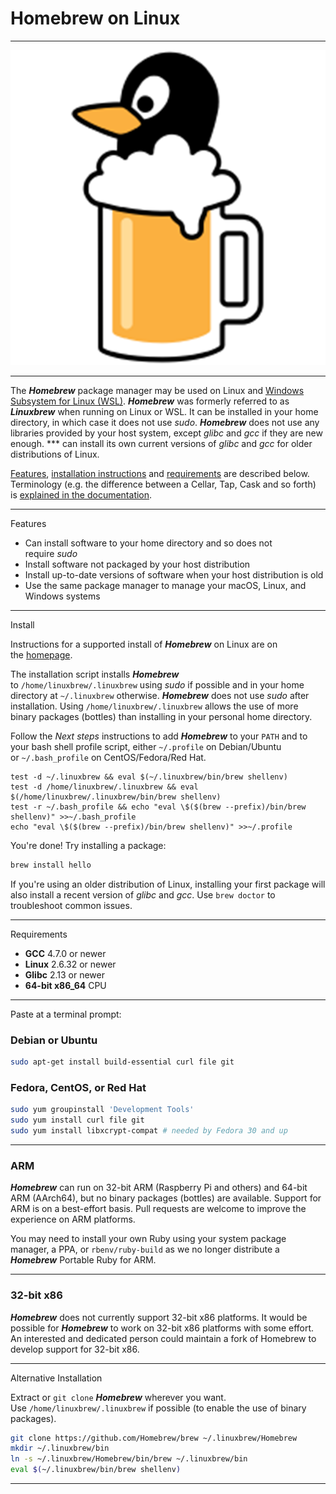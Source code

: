 # Homebrew on Linux

---

![Homebrew on Linux](Homebrew%20on%20Linux.png)

---


The ***Homebrew*** package manager may be used on Linux and [Windows Subsystem for Linux (WSL)](https://docs.microsoft.com/en-us/windows/wsl/about). ***Homebrew*** was formerly referred to as ***Linuxbrew*** when running on Linux or WSL. It can be installed in your home directory, in which case it does not use *sudo*. ***Homebrew*** does not use any libraries provided by your host system, except *glibc* and *gcc* if they are new enough. *** can install its own current versions of *glibc* and *gcc* for older distributions of Linux.

[Features](https://docs.brew.sh/Homebrew-on-Linux#features), [installation instructions](https://docs.brew.sh/Homebrew-on-Linux#install) and [requirements](https://docs.brew.sh/Homebrew-on-Linux#requirements) are described below. Terminology (e.g. the difference between a Cellar, Tap, Cask and so forth) is [explained in the documentation](https://docs.brew.sh/Formula-Cookbook#homebrew-terminology).

---

[](https://docs.brew.sh/Homebrew-on-Linux#features)Features

-   Can install software to your home directory and so does not require *sudo*
-   Install software not packaged by your host distribution
-   Install up-to-date versions of software when your host distribution is old
-   Use the same package manager to manage your macOS, Linux, and Windows systems

---

[](https://docs.brew.sh/Homebrew-on-Linux#install)Install

Instructions for a supported install of ***Homebrew*** on Linux are on the [homepage](https://brew.sh/).

The installation script installs ***Homebrew*** to `/home/linuxbrew/.linuxbrew` using *sudo* if possible and in your home directory at `~/.linuxbrew` otherwise. ***Homebrew*** does not use *sudo* after installation. Using `/home/linuxbrew/.linuxbrew` allows the use of more binary packages (bottles) than installing in your personal home directory.

Follow the *Next steps* instructions to add ***Homebrew*** to your `PATH` and to your bash shell profile script, either `~/.profile` on Debian/Ubuntu or `~/.bash_profile` on CentOS/Fedora/Red Hat.

```
test -d ~/.linuxbrew && eval $(~/.linuxbrew/bin/brew shellenv)
test -d /home/linuxbrew/.linuxbrew && eval $(/home/linuxbrew/.linuxbrew/bin/brew shellenv)
test -r ~/.bash_profile && echo "eval \$($(brew --prefix)/bin/brew shellenv)" >>~/.bash_profile
echo "eval \$($(brew --prefix)/bin/brew shellenv)" >>~/.profile

```

You're done! Try installing a package:

```bash
brew install hello

```

If you're using an older distribution of Linux, installing your first package will also install a recent version of *glibc* and *gcc*. Use `brew doctor` to troubleshoot common issues.

---

[](https://docs.brew.sh/Homebrew-on-Linux#requirements)Requirements

-   **GCC** 4.7.0 or newer
-   **Linux** 2.6.32 or newer
-   **Glibc** 2.13 or newer
-   **64-bit x86_64** CPU

---

Paste at a terminal prompt:

### [](https://docs.brew.sh/Homebrew-on-Linux#debian-or-ubuntu)Debian or Ubuntu

```bash
sudo apt-get install build-essential curl file git

```

### [](https://docs.brew.sh/Homebrew-on-Linux#fedora-centos-or-red-hat)Fedora, CentOS, or Red Hat

```bash
sudo yum groupinstall 'Development Tools'
sudo yum install curl file git
sudo yum install libxcrypt-compat # needed by Fedora 30 and up

```

---

### [](https://docs.brew.sh/Homebrew-on-Linux#arm)ARM

***Homebrew*** can run on 32-bit ARM (Raspberry Pi and others) and 64-bit ARM (AArch64), but no binary packages (bottles) are available. Support for ARM is on a best-effort basis. Pull requests are welcome to improve the experience on ARM platforms.

You may need to install your own Ruby using your system package manager, a PPA, or `rbenv/ruby-build` as we no longer distribute a ***Homebrew*** Portable Ruby for ARM.

---

### [](https://docs.brew.sh/Homebrew-on-Linux#32-bit-x86)32-bit x86

***Homebrew*** does not currently support 32-bit x86 platforms. It would be possible for ***Homebrew*** to work on 32-bit x86 platforms with some effort. An interested and dedicated person could maintain a fork of Homebrew to develop support for 32-bit x86.

---

[](https://docs.brew.sh/Homebrew-on-Linux#alternative-installation)Alternative Installation

Extract or `git clone` ***Homebrew*** wherever you want. Use `/home/linuxbrew/.linuxbrew` if possible (to enable the use of binary packages).

```bash
git clone https://github.com/Homebrew/brew ~/.linuxbrew/Homebrew
mkdir ~/.linuxbrew/bin
ln -s ~/.linuxbrew/Homebrew/bin/brew ~/.linuxbrew/bin
eval $(~/.linuxbrew/bin/brew shellenv)

```

---
